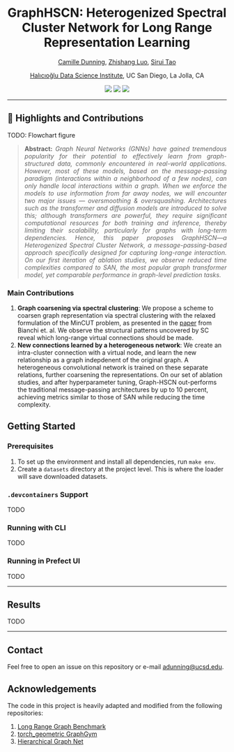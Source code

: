 <h1 align="center">
GraphHSCN: Heterogenized Spectral Cluster Network for Long Range Representation Learning</h1>
<div align="center">

  <a href="https://camille-004.github.io/">Camille Dunning</a>, <a href="https://www.linkedin.com/in/zhishang-luo-a51a8120b/">Zhishang Luo</a>, <a href="https://dylantao.github.io/">Sirui Tao</a>
  <p><a href="https://datascience.ucsd.edu/">Halıcıoğlu Data Science Institute</a>, UC San Diego, La Jolla, CA</p>
</div>

<p align="center">
  <a href="https://drive.google.com/file/d/1kODg7Qw4hAj1e2Ct91R_tvom8MHdeGln/view" alt="Paper">
        <img src="https://img.shields.io/badge/Project-Paper-%238affca?style=plastic" /></a>
        
  <a href="https://graphhscn.github.io//" alt="Website">
        <img src="https://img.shields.io/badge/Project-Website-%238affca?style=plastic" /></a>
        
  <a href="https://github.com/camille-004/Graph-HSCN/actions/workflows/build-and-push.yml" alt="Build">
        <img src="https://github.com/camille-004/Graph-HSCN/actions/workflows/build-and-push.yml/badge.svg" /></a>

</p>
<hr/>


<!-- [![Paper (First Draft)](https://img.shields.io/badge/Project-Paper-9cf)](https://drive.google.com/file/d/1kODg7Qw4hAj1e2Ct91R_tvom8MHdeGln/view) -->

## :rocket: Highlights and Contributions

TODO: Flowchart figure

>**<p align="justify"> Abstract:** *Graph Neural Networks (GNNs) have gained tremendous popularity for their potential to effectively learn from graph-structured data, commonly encountered in real-world applications. However, most of these models, based on the message-passing paradigm (interactions within a neighborhood of a few nodes), can only handle local interactions within a graph. When we enforce the models to use information from far away nodes, we will encounter two major issues — oversmoothing & oversquashing. Architectures such as the transformer and diffusion models are introduced to solve this; although transformers are powerful, they require significant computational resources for both training and inference, thereby limiting their scalability, particularly for graphs with long-term dependencies. Hence, this paper proposes GraphHSCN—a Heterogenized Spectral Cluster Network, a message-passing-based approach specifically designed for capturing long-range interaction. On our first iteration of ablation studies, we observe reduced time complexities compared to SAN, the most popular graph transformer model, yet comparable performance in graph-level prediction tasks.*

### Main Contributions
1. **Graph coarsening via spectral clustering**: We propose a scheme to coarsen graph representation via spectral clustering with the relaxed formulation of the MinCUT problem, as presented in the [paper](https://arxiv.org/abs/1907.00481) from Bianchi et. al. We observe the structural patterns uncovered by SC reveal which long-range virtual connections should be made.
2. **New connections learned by a heterogeneous network**: We create an intra-cluster connection with a virtual node, and learn the new relationship as a graph indepdenent of the original graph. A heterogeneous convolutional network is trained on these separate relations, further coarsening the representations. On our set of ablation studies, and after hyperparameter tuning, Graph-HSCN out-performs the traditional message-passing architectures by up to 10 percent, achieving metrics similar to those of SAN while reducing the time complexity.

## Getting Started

### Prerequisites
1. To set up the environment and install all dependencies, run `make env`.
2. Create a `datasets` directory at the project level. This is where the loader will save downloaded datasets.
  
### `.devcontainers` Support
TODO
### Running with CLI
TODO
### Running in Prefect UI
TODO

<hr/>

## Results
TODO

<hr/>

## Contact
Feel free to open an issue on this repository or e-mail adunning@ucsd.edu.
  
## Acknowledgements
The code in this project is heavily adapted and modified from the following repositories:
1. [Long Range Graph Benchmark](https://github.com/vijaydwivedi75/lrgb)
2. [torch_geometric GraphGym](https://github.com/pyg-team/pytorch_geometric/tree/master/graphgym)
3. [Hierarchical Graph Net](https://github.com/rampasek/HGNet)
